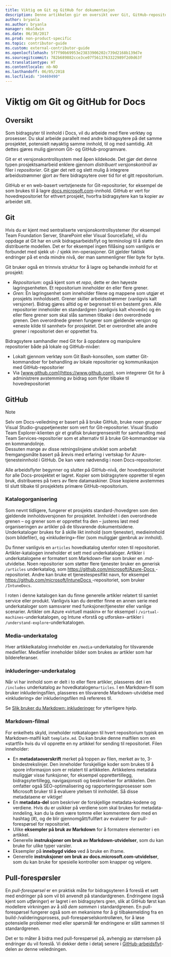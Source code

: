 ```yaml
---
title: Viktig om Git og GitHub for dokumentasjon
description: Denne artikkelen gir en oversikt over Git, GitHub-repositorium og hvordan innholdet er organisert, samt navnekonvensjoner som brukes for docs.microsoft.com.
author: bryanla
ms.author: bryanla
manager: mbaldwin
ms.date: 06/30/2017
ms.prod: non-product-specific
ms.topic: contributor-guide
ms.custom: external-contributor-guide
ms.openlocfilehash: 5f7f90b69953e23833906202c739d2168b139d7e
ms.sourcegitcommit: 782b689882cce3ce07f5613763322989f2d0d63f
ms.translationtype: HT
ms.contentlocale: nb-NO
ms.lasthandoff: 06/05/2018
ms.locfileid: "34469490"
---
```

# <a name="git-and-github-essentials-for-docs"></a>Viktig om Git og GitHub for Docs

## <a name="overview"></a>Oversikt

Som bidragsyter til innhold i Docs, vil du arbeide med flere verktøy og prosesser. Du skal arbeide parallelt med andre bidragsytere på det samme prosjektet, potensielt nøyaktig samme innhold, til og med samtidig. Alt dettes gjøres mulig gjennom Git- og GitHub-programvare.

Git er et versjonskontrollsystem med åpen kildekode. Det gjør det denne typen prosjektsamarbeid enklere gjennom *distribuert versjonskontroll* av filer i *repositorier*. Git gjør det rett og slett mulig å integrere arbeidsstrømmer gjort av flere bidragsytere over tid for et gitt repositorium.

GitHub er en web-basert vertstjeneste for Git-repositorier, for eksempel de som brukes til å lagre [docs.microsoft.com](https://docs.microsoft.com)-innhold. GitHub er vert for hovedrepositoriet for ethvert prosjekt, hvorfra bidragsytere kan ta kopier av arbeidet sitt.

## <a name="git"></a>Git

Hvis du er kjent med sentraliserte versjonskontrollsystemer (for eksempel Team Foundation Server, SharePoint eller Visual SourceSafe), vil du oppdage at Git har en unik bidragsarbeidsflyt og terminologi til å støtte den distribuerte modellen. Det er for eksempel ingen fillåsing som vanligvis er forbundet med sjekk ut- / sjekk inn-operasjoner. Git gjelder faktisk endringer på et enda mindre nivå, der man sammenligner filer byte for byte.

Git bruker også en trinnvis struktur for å lagre og behandle innhold for et prosjekt:

- *Repositorium*: også kjent som et *repo*, dette er den høyeste lagringsenheten. Et repositorium inneholder én eller flere grener.
- *Gren*: En lagringsenhet som inneholder filene og mappene som utgjør et prosjekts innholdssett. Grener skiller arbeidsstrømmer (vanligvis kalt versjoner). Bidrag gjøres alltid og er begrenset til en bestemt gren. Alle repositorier inneholder en standardgren (vanligvis kalt «hoved») og én eller flere grener som skal slås sammen tilbake i den overordnede grenen. Den overordnede grenen fungerer som gjeldende versjon og «eneste kilde til sannhet» for prosjektet. Det er overordnet alle andre grener i repositoriet den er opprettet fra.

Bidragsytere samhandler med Git for å oppdatere og manipulere repositorier både på lokale og GitHub-nivåer:

- Lokalt gjennom verktøy som Git Bash-konsollen, som støtter Git-kommandoer for behandling av lokale repositorier og kommunikasjon med GitHub-repositorier
- Via [www.github.com](https://www.github.com), som integrerer Git for å administrere avstemming av bidrag som flyter tilbake til hovedrepositoriet

## <a name="github"></a>GitHub

> [!NOTE]
> Selv om Docs-veiledning er basert på å bruke GitHub, bruke noen grupper Visual Studio-gruppetjenester som vert for Git-repositorier. Visual Studio Team Explorer-klienten gir et grafisk brukergrensesnitt for samhandling med Team Services-repositorier som et alternativ til å bruke Git-kommandoer via en kommandolinje.
> </br>
> Dessuten mange av disse retningslinjene utviklet som anbefalt fremgangsmåte basert på årevis med erfaring i vertskap for Azure-tjenesteinnhold i GitHub. De kan være nødvendig i noen Docs-repositorier.

Alle arbeidsflyter begynner og slutter på GitHub-nivå, der hovedrepositoriet for alle Docs-prosjektet er lagret. Kopier som bidragsytere oppretter til egen bruk, distribueres på tvers av flere datamaskiner. Disse kopiene avstemmes til slutt tilbake til prosjektets primære GitHub-repositorium.

### <a name="directory-organization"></a>Katalogorganisering

Som nevnt tidligere, fungerer et prosjekts standard-/hovedgren som den gjeldende innholdsversjonen for prosjektet. Innholdet i den overordnede grenen – og grener som er opprettet fra den – justeres løst med organiseringen av artikler på de tilsvarende dokumentsidene. Underkataloger brukes for å skille likt innhold (som tjenester), medieinnhold (som bildefiler), og «inkludering»-filer (som muliggjør gjenbruk av innhold).

Du finner vanligvis en `articles` hovedkatalog utenfor roten til repositoriet. Artikler-katalogen inneholder et sett med underkataloger. Artikler i underkatalogene er formatert som Markdown-filer som bruker en *.md*-utvidelse. Noen repositorier som støtter flere tjenester bruker en generisk `/articles` underkatalog, som [ https://github.com/microsoft/Azure-Docs ](https://github.com/microsoft/Azure-Docs)-repositoriet. Andre kan bruke et tjenestespesifikt navn, for eksempel [ https://github.com/microsoft/IntuneDocs ](https://github.com/microsoft/IntuneDocs)-repositoriet, som bruker `/IntuneDocs`.

I roten i denne katalogen kan du finne generelle artikler relatert til samlet service eller produkt. Vanligvis kan du deretter finne en annen serie med underkataloger som samsvarer med funksjoner/tjenester eller vanlige scenarier. Artikler om Azure «virtuell maskin» er for eksempel i `/virtual-machines`-underkatalogen, og Intune «forstå og utforske»-artikler i `/understand-explore`-underkatalogen.

### <a name="media-subdirectory"></a>Media-underkatalog

Hver artikkelkatalog inneholder en `/media`-underkatalog for tilsvarende mediefiler. Mediefiler inneholder bilder som brukes av artikler som har bildereferanser.

### <a name="includes-subdirectory"></a>inkluderinger-underkatalog

Når vi har innhold som er delt i to eller flere artikler, plasseres det i en `/includes` underkatalog av hovedkatalogen`articles`. I en Markdown-fil som bruker inkluderingsfilen, plasseres en tilsvarende Markdown-utvidelse med «inkludering» der inkluderingsfilen må refereres til.

Se [Slik bruker du Markdown: inkluderinger](how-to-write-use-markdown.md#includes) for ytterligere hjelp.

### <a name="markdown-file-template"></a>Markdown-filmal

For enkelhets skyld, inneholder rotkatalogen til hvert repositorium typisk en Markdown-malfil kalt `template.md`. Du kan bruke denne malfilen som en «startfil» hvis du vil opprette en ny artikkel for sending til repositoriet. Filen inneholder:

- En **metadataoverskrift** merket på toppen av filen, merket av to, 3-bindestrekslinjer. Den inneholder forskjellige koder som brukes til å spore informasjon som er relatert til artikkelen. Artikkelens metadata muliggjør visse funksjoner, for eksempel opprettertillegg, bidragsytertillegg, navigasjonssti og beskrivelser for artikkelen. Den omfatter også SEO-optimalisering og rapporteringsprosesser som Microsoft bruker til å evaluere ytelsen til innholdet. Så disse metadataene er viktige!
- En **metadata-del** som beskriver de forskjellige metadata-kodene og verdiene. Hvis du er usikker på verdiene som skal brukes for metadata-inndeling, kan du la dem være tomme eller kommentere dem med en hashtag (#), og de blir gjennomgått/fullført av evaluerer for pull-forespørsel for repositoriet.
- Ulike **eksempler på bruk av Markdown** for å formatere elementer i en artikkel.
- Generelle **instruksjoner om bruk av Markdown-utvidelser**, som du kan bruke for ulike typer varsler.
- Eksempler på **innebygd video** ved å bruke en iframe.
- Generelle **instruksjoner om bruk av docs.microsoft.com-utvidelser**, som du kan bruke for spesielle kontroller som knapper og velgere.

## <a name="pull-requests"></a>Pull-forespørsler

En *pull-forespørsel* er en praktisk måte for bidragsyteren å foreslå et sett med endringer på som vil bli anvendt på standardgrenen. Endringene (også kjent som *utføringer*) er lagret i en bidragsyters gren, slik at GitHub først kan modellere virkningen av å *slå dem sammen* i standardgrenen. En pull-forespørsel fungerer også som en mekanisme for å gi tilbakemelding fra en build-/valideringsprosess, pull-forespørselskontrolløren, for å løse potensielle problemer med eller spørsmål før endringene er slått sammen til standardgrenen.

Det er to måter å bidra med pull-forespørsel på, avhengig av størrelsen på endringer du vil foreslå. Vi dekker dette i detalj senere i [GitHub-arbeidsflyt](how-to-write-workflows-major.md)-delen av denne veiledningen.

<!---- Reference links for Docs landing pages, associated GitHub repositories, and related Forums matrix. ------------------>
<!---- PLEASE INSERT URLS IN ASCENDING SORT ORDER, AND REMOVE LOCALE SEGMENT FROM URLS (that is, en-us) FOR LOCALIZED FORUMS! -->
<!---- NOTE: these links are saved for future use in another/new article; no longer used above in this article --->
[Visual-Studio-Page]:(https://docs.microsoft.com/en-us/visualstudio/index)
[Visual-Studio-Repo-Internal]:(https://github.com/Microsoft/vsdocs)
[Visual-Studio-Repo-External]:(https://github.com/Microsoft/visualstudio-docs)
[Visual-Studio-SO]: (https://stackoverflow.com/search?q=Visual+Studio+2017)
[Dotnet-Page]: https://docs.microsoft.com/dotnet
[Dotnet-Core-Page]: https://docs.microsoft.com/dotnet/articles/welcome
[Dotnet-Core-Repo]: https://github.com/dotnet/docs
[EM-ATA-Land]: https://docs.microsoft.com/advanced-threat-analytics/
[EM-ATA-Repo]: https://github.com/Microsoft/ATADocs
[EM-AzureAD-Land]: https://docs.microsoft.com/active-directory/
[EM-AzureAD-Repo]: https://github.com/Azure/azure-content/tree/master/articles/active-directory/
[EM-AzureRMS-Land]: https://docs.microsoft.com/rights-management/
[EM-AzureRMS-Repo]: https://github.com/Microsoft/Azure-RMSDocs
[EM-Intune-Land]: https://docs.microsoft.com/intune/
[EM-Intune-Repo]: https://github.com/microsoft/intuneDocs
[EM-Land-Page]: https://docs.microsoft.com/enterprise-mobility/
[EM-Land-Repo]: https://github.com/Microsoft/EMDocs/
[EM-MFA-Land]: https://docs.microsoft.com/multi-factor-authentication/
[EM-MFA-Repo]: https://github.com/Azure/azure-content/tree/master/articles/multi-factor-authentication
[EM-MIM-Land]: https://docs.microsoft.com/microsoft-identity-manager/
[EM-MIM-Repo]: https://github.com/Microsoft/MIMDocs
[EM-RemoteApp-Land]: https://docs.microsoft.com/en-us/remoteapp/
[EM-RemoteApp-Repo]: https://github.com/Azure/azure-content/tree/master/articles/remoteapp
[Forum-MSDN-ATA]: https://social.technet.microsoft.com/Forums/en-US/home?forum=mata
[Forum-MSDN-AzureAD]: https://social.msdn.microsoft.com/Forums/en-US/home?forum=WindowsAzureAD
[Forum-MSDN-AzureRMS]: https://social.technet.microsoft.com/Forums/en-US/home?forum=rmsapps%2Crmscloud&filter=alltypes&sort=lastpostdesc
[Forum-MSDN-EM]: https://social.technet.microsoft.com/Forums/en-US/home?sort=relevancedesc&brandIgnore=True&searchTerm=Enterprise+Mobility
[Forum-MSDN-Intune]: https://social.technet.microsoft.com/Forums/en-us/home?category=microsoftintune
[Forum-MSDN-Main]: https://social.msdn.microsoft.com/Forums/home
[Forum-MSDN-MFA]: https://social.msdn.microsoft.com/Forums/en-US/home?forum=windowsazureactiveauthentication
[Forum-MSDN-MIM]: https://social.technet.microsoft.com/Forums/en-US/home?category=identitymanagement
[Forum-MSDN-RemoteApp]: https://social.technet.microsoft.com/Forums/en-US/home?filter=alltypes&brandIgnore=True&sort=relevancedesc&searchTerm=Azure+Remote+or+RemoteApp
[Forum-SO-AzureAD]: https://stackoverflow.com/questions/tagged/azure-active-directory
[Forum-SO-AzureRMS]: https://stackoverflow.com/questions/tagged/rights-management
[Forum-SO-Dotnet]: https://stackoverflow.com/questions/tagged/.net
[Forum-SO-Dotnet-Core]: https://stackoverflow.com/questions/tagged/.net-core
[Forum-SO-Main]: https://stackoverflow.com/tags
[Forum-SO-Intune]: https://stackoverflow.com/questions/tagged/intune
[Forum-SO-MFA]: https://stackoverflow.com/search?q=%5Bazure%5D+multi-factor
[Forum-SO-MIM]: https://stackoverflow.com/search?q=Microsoft+Identity+Manager
[Forum-SO-RemoteApp]: https://stackoverflow.com/questions/tagged/remoteapp
[Forum-TechNet-Main]: https://social.technet.microsoft.com/Forums/home
[Forum-Yammer-AzureRMS]: https://www.yammer.com/AskIPTeam
[Forum-Yammer-Main]: https://www.yammer.com/
